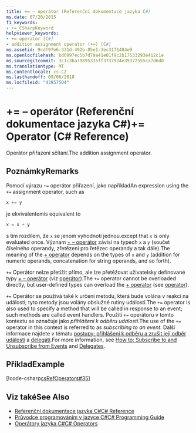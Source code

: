```yaml
---
title: += – operátor (Referenční dokumentace jazyka C#)
ms.date: 07/20/2015
f1_keywords:
- +=_CSharpKeyword
helpviewer_keywords:
- += operator [C#]
- addition assignment operator (+=) [C#]
ms.assetid: 9cdf97e6-331d-492b-85e1-3ec3171484e9
ms.openlocfilehash: bd0997ec5b7d79a41e01f9c2b17533293e412c1e
ms.sourcegitcommit: 3c1c3ba79895335ff3737934e39372555ca7d6d0
ms.translationtype: MT
ms.contentlocale: cs-CZ
ms.lasthandoff: 09/06/2018
ms.locfileid: "43857504"
---
```

# <a name="-operator-c-reference"></a><span data-ttu-id="7518b-102">+= – operátor (Referenční dokumentace jazyka C#)</span><span class="sxs-lookup"><span data-stu-id="7518b-102">+= Operator (C# Reference)</span></span>
<span data-ttu-id="7518b-103">Operátor přiřazení sčítání.</span><span class="sxs-lookup"><span data-stu-id="7518b-103">The addition assignment operator.</span></span>  
  
## <a name="remarks"></a><span data-ttu-id="7518b-104">Poznámky</span><span class="sxs-lookup"><span data-stu-id="7518b-104">Remarks</span></span>  
 <span data-ttu-id="7518b-105">Pomocí výrazu `+=` operátor přiřazení, jako například</span><span class="sxs-lookup"><span data-stu-id="7518b-105">An expression using the `+=` assignment operator, such as</span></span>  
  
```csharp  
x += y  
```  
  
 <span data-ttu-id="7518b-106">je ekvivalentem</span><span class="sxs-lookup"><span data-stu-id="7518b-106">is equivalent to</span></span>  
  
```csharp  
x = x + y  
```  
  
 <span data-ttu-id="7518b-107">s tím rozdílem, že `x` se jenom vyhodnotí jednou.</span><span class="sxs-lookup"><span data-stu-id="7518b-107">except that `x` is only evaluated once.</span></span> <span data-ttu-id="7518b-108">Význam [+ – operátor](../../../csharp/language-reference/operators/addition-operator.md) závisí na typech `x` a `y` (součet číselného operandy, zřetězení pro řetězec operandy a tak dále).</span><span class="sxs-lookup"><span data-stu-id="7518b-108">The meaning of the [+ operator](../../../csharp/language-reference/operators/addition-operator.md) depends on the types of `x` and `y` (addition for numeric operands, concatenation for string operands, and so forth).</span></span>  
  
 <span data-ttu-id="7518b-109">`+=` Operátor nelze přetížit přímo, ale lze přetěžovat uživatelsky definované typy [+ – operátor](../../../csharp/language-reference/operators/addition-operator.md) (viz [operátor](../../../csharp/language-reference/keywords/operator.md)).</span><span class="sxs-lookup"><span data-stu-id="7518b-109">The `+=` operator cannot be overloaded directly, but user-defined types can overload the [+ operator](../../../csharp/language-reference/operators/addition-operator.md) (see [operator](../../../csharp/language-reference/keywords/operator.md)).</span></span>  
  
 <span data-ttu-id="7518b-110">`+=` Operátor se používá také k určení metodu, která bude volána v reakci na události; tyto metody jsou volány obslužné rutiny událostí.</span><span class="sxs-lookup"><span data-stu-id="7518b-110">The `+=` operator is also used to specify a method that will be called in response to an event; such methods are called event handlers.</span></span> <span data-ttu-id="7518b-111">Použití `+=` operátoru v tomto kontextu se označuje jako *přihlášení k odběru události*.</span><span class="sxs-lookup"><span data-stu-id="7518b-111">The use of the `+=` operator in this context is referred to as *subscribing to an event*.</span></span> <span data-ttu-id="7518b-112">Další informace najdete v tématu [postupy: přihlášení k odběru a zrušit její odběr události](../../../csharp/programming-guide/events/how-to-subscribe-to-and-unsubscribe-from-events.md) a [delegáti](../../../csharp/programming-guide/delegates/index.md).</span><span class="sxs-lookup"><span data-stu-id="7518b-112">For more information, see [How to: Subscribe to and Unsubscribe from Events](../../../csharp/programming-guide/events/how-to-subscribe-to-and-unsubscribe-from-events.md) and [Delegates](../../../csharp/programming-guide/delegates/index.md).</span></span>  
  
## <a name="example"></a><span data-ttu-id="7518b-113">Příklad</span><span class="sxs-lookup"><span data-stu-id="7518b-113">Example</span></span>  
 [!code-csharp[csRefOperators#35](../../../csharp/language-reference/operators/codesnippet/CSharp/addition-assignment-operator_1.cs)]  
  
## <a name="see-also"></a><span data-ttu-id="7518b-114">Viz také</span><span class="sxs-lookup"><span data-stu-id="7518b-114">See Also</span></span>

- [<span data-ttu-id="7518b-115">Referenční dokumentace jazyka C#</span><span class="sxs-lookup"><span data-stu-id="7518b-115">C# Reference</span></span>](../../../csharp/language-reference/index.md)  
- [<span data-ttu-id="7518b-116">Průvodce programováním v jazyce C#</span><span class="sxs-lookup"><span data-stu-id="7518b-116">C# Programming Guide</span></span>](../../../csharp/programming-guide/index.md)  
- [<span data-ttu-id="7518b-117">Operátory jazyka C#</span><span class="sxs-lookup"><span data-stu-id="7518b-117">C# Operators</span></span>](../../../csharp/language-reference/operators/index.md)
